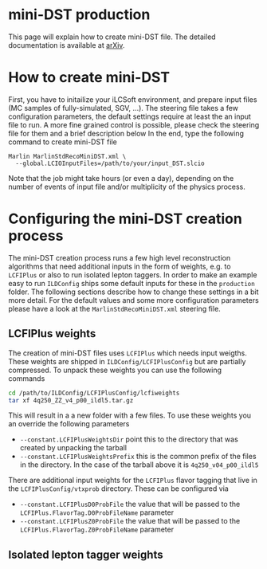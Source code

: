 # mini-DST production

This page will explain how to create mini-DST file. The detailed documentation is available at [arXiv](https://arxiv.org/abs/2105.08622).

# How to create mini-DST
First, you have to initailize your iLCSoft environment, and prepare input files (MC samples of fully-simulated, SGV, ...).
The steering file takes a few configuration parameters, the default settings require at least the an input file to run.
A more fine grained control is possible, please check the steering file for them and a brief description below
In the end, type the following command to create mini-DST file
```
Marlin MarlinStdRecoMiniDST.xml \
  --global.LCIOInputFiles=/path/to/your/input_DST.slcio
```
Note that the job might take hours (or even a day), depending on the number of events of input file and/or multiplicity of the physics process.

# Configuring the mini-DST creation process
The mini-DST creation process runs a few high level reconstruction algorithms that need additional inputs in the form of weights, e.g. to `LCFIPlus` or also to run isolated lepton taggers.
In order to make an example easy to run `ILDConfig` ships some default inputs for these in the `production` folder.
The following sections describe how to change these settings in a bit more detail.
For the default values and some more configuration parameters please have a look at the `MarlinStdRecoMiniDST.xml` steering file.

## LCFIPlus weights
The creation of mini-DST files uses `LCFIPlus` which needs input weigths. These weights are shipped in `ILDConfig/LCFIPlusConfig` but are partially compressed. To unpack these weights you can use the following commands

```bash
cd /path/to/ILDConfig/LCFIPlusConfig/lcfiweights
tar xf 4q250_ZZ_v4_p00_ildl5.tar.gz
```

This will result in a a new folder with a few files. To use these weights you an override the following parameters
- `--constant.LCFIPlusWeightsDir` point this to the directory that was created by unpacking the tarball
- `--constant.LCFIPlusWeightsPrefix` this is the common prefix of the files in the directory. In the case of the tarball above it is `4q250_v04_p00_ildl5`

There are additional input weights for the `LCFIPlus` flavor tagging that live in the `LCFIPlusConfig/vtxprob` directory. These can be configured via
- `--constant.LCFIPlusD0ProbFile` the value that will be passed to the `LCFIPlus.FlavorTag.D0ProbFileName` parameter
- `--constant.LCFIPlusZ0ProbFile` the value that will be passed to the `LCFIPlus.FlavorTag.Z0ProbFileName` parameter

## Isolated lepton tagger weights
